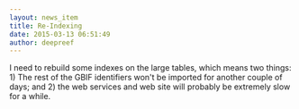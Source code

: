 ```yaml
---
layout: news_item
title: Re-Indexing
date: 2015-03-13 06:51:49
author: deepreef
---
```


I need to rebuild some indexes on the large tables, which means two things: 1) The rest of the GBIF identifiers won't be imported for another couple of days; and 2) the web services and web site will probably be extremely slow for a while.
